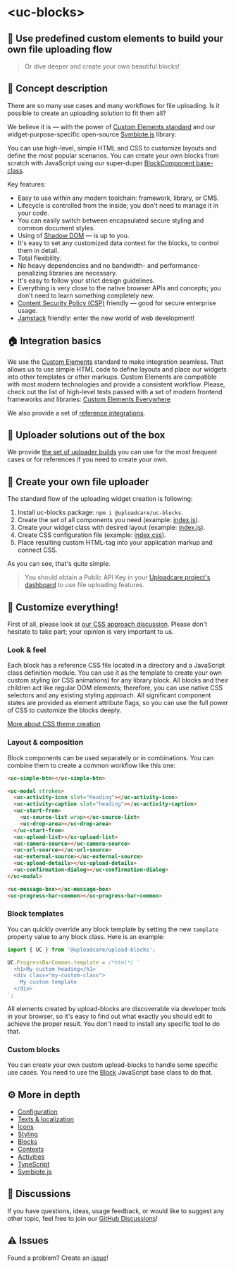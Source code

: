 # &lt;uc-blocks&gt;

## 🧩 Use predefined custom elements to build your own file uploading flow

> Or dive deeper and create your own beautiful blocks!

## 🍰 Concept description

There are so many use cases and many workflows for file uploading.
Is it possible to create an uploading solution to fit them all?

We believe it is — with the power of [Custom Elements standard](https://developer.mozilla.org/en-US/docs/Web/Web_Components/Using_custom_elements) and our widget-purpose-specific open-source [Symbiote.js](https://github.com/symbiotejs/symbiote.js) library.

You can use high-level, simple HTML and CSS to customize layouts and define the most popular scenarios.
You can create your own blocks from scratch with JavaScript using our super-duper [BlockComponent base-class](./docs/block-component.html).

Key features:

* Easy to use within any modern toolchain: framework, library, or CMS.
* Lifecycle is controlled from the inside; you don't need to manage it in your code.
* You can easily switch between encapsulated secure styling and common document styles.
* Using of [Shadow DOM](https://developer.mozilla.org/en-US/docs/Web/Web_Components/Using_shadow_DOM) — is up to you.
* It's easy to set any customized data context for the blocks, to control them in detail.
* Total flexibility.
* No heavy dependencies and no bandwidth- and performance-penalizing libraries are necessary.
* It's easy to follow your strict design guidelines.
* Everything is very close to the native browser APIs and concepts; you don't need to learn something completely new.
* [Content Security Policy (CSP)](https://developer.mozilla.org/en-US/docs/Web/HTTP/CSP) friendly — good for secure enterprise usage.
* [Jamstack](https://jamstack.org/) friendly: enter the new world of web development!

<re-htm src="../assets/htm/upload-blocks-demo.htm"></re-htm>

## 🏠 Integration basics

We use the [Custom Elements](https://developer.mozilla.org/en-US/docs/Web/Web_Components/Using_custom_elements) standard to make integration seamless.
That allows us to use simple HTML code to define layouts and place our widgets into other templates or other markups. Custom Elements are compatible with most modern technologies and provide a consistent workflow. Please, check out the list of high-level tests passed with a set of modern frontend frameworks and libraries: [Custom Elements Everywhere](https://custom-elements-everywhere.com/)

We also provide a set of [reference integrations](https://github.com/uploadcare/upload-blocks-examples).

## 🍱 Uploader solutions out of the box

We provide [the set of uploader builds](../solutions/file-uploader/) you can use for the most frequent cases or for references if you need to create your own.

## 🚀 Create your own file uploader

The standard flow of the uploading widget creation is following:

1. Install uc-blocks package: `npm i @uploadcare/uc-blocks`.
2. Create the set of all components you need (example: [index.js](../solutions/file-uploader/regular/index.js)).
3. Create your widget class with desired layout (example: [index.js](../solutions/file-uploader/regular/index.jss)).
4. Create CSS configuration file (example: [index.css](../solutions/file-uploader/regular/index.css)).
5. Place resulting custom HTML-tag into your application markup and connect CSS.

As you can see, that's quite simple.

> You should obtain a Public API Key in your [Uploadcare project's dashboard](https://app.uploadcare.com/) to use file uploading features.

## 🎨 Customize everything!

First of all, please look at [our CSS approach discussion](https://github.com/uploadcare/uc-blocks/discussions/18).
Please don't hesitate to take part; your opinion is very important to us.

### Look & feel

Each block has a reference CSS file located in a directory and a JavaScript class definition module.
You can use it as the template to create your own custom styling (or CSS animations) for any library block.
All blocks and their children act like regular DOM elements; therefore, you can use native CSS selectors and any existing styling approach.
All significant component states are provided as element attribute flags, so you can use the full power of CSS to customize the blocks deeply.

[More about CSS theme creation](./themes/uc-basic/)

### Layout & composition

Block components can be used separately or in combinations.
You can combine them to create a common workflow like this one:

```html
<uc-simple-btn></uc-simple-btn>

<uc-modal strokes>
  <uc-activity-icon slot="heading"></uc-activity-icon>
  <uc-activity-caption slot="heading"></uc-activity-caption>
  <uc-start-from>
    <uc-source-list wrap></uc-source-list>
    <uc-drop-area></uc-drop-area>
  </uc-start-from>
  <uc-upload-list></uc-upload-list>
  <uc-camera-source></uc-camera-source>
  <uc-url-source></uc-url-source>
  <uc-external-source></uc-external-source>
  <uc-upload-details></uc-upload-details>
  <uc-confirmation-dialog></uc-confirmation-dialog>
</uc-modal>

<uc-message-box></uc-message-box>
<uc-progress-bar-common></uc-progress-bar-common>
```

### Block templates

You can quickly override any block template by setting the new `template` property value to any block class. Here is an example:

```js
import { UC } from '@uploadcare/upload-blocks';

UC.ProgressBarCommon.template = /*html*/ `
  <h1>My custom heading</h1>
  <div class="my-custom-class">
    My custom template
  </div>
`;
```

All elements created by upload-blocks are discoverable via developer tools in your browser, so it's easy to find out what exactly you should edit to achieve the proper result. You don't need to install any specific tool to do that.

### Custom blocks

You can create your own custom upload-blocks to handle some specific use cases. You need to use the [Block](../abstract/) JavaScript base class to do that.

## ⚙️ More in depth

* [Configuration](./docs/configuration/)
* [Texts & localization](./docs/texts/)
* [Icons](./docs/icons/)
* [Styling](./docs/styling/)
* [Blocks](./docs/blocks/)
* [Contexts](./docs/contexts/)
* [Activities](./docs/activities/)
* [TypeScript](./docs/typescript/)
* [Symbiote.js](https://github.com/symbiotejs/symbiote.js)

## 💬 Discussions

If you have questions, ideas, usage feedback, or would like to suggest any other topic, feel free to join our [GitHub Discussions](https://github.com/uploadcare/jsdk/discussions/categories/upload-blocks)!

## ⚠️ Issues

Found a problem? Create an [issue](https://github.com/uploadcare/jsdk/issues)!
